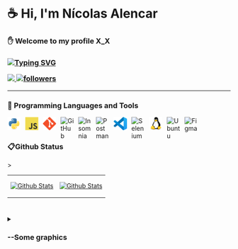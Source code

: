 # ☕ Hi, I'm Nícolas Alencar 

<p align="left">
<h3>✋ Welcome to my profile X_X<h3>
  <a href="https://git.io/typing-svg">
    <img src="https://readme-typing-svg.demolab.com?font=Fira+Code&pause=1000&color=775FF7&random=false&width=550&height=45&lines=A+Graduating+ADS+Studant;An+Systems+Developer+in+continuous+learning;A+cybersecurity+aprentice+in+love+with+pentesting;A+Life+long+studant" alt="Typing SVG" /></a>
</p>


<p align="left">
  <a href="https://www.linkedin.com/in/nícolas-alencar-de-araújo-519344249/" target="_blank">
    <img src="https://img.shields.io/badge/-LinkedIn-%230077B5?style=for-the-badge&logo=linkedin&logoColor=white" target="_blank">
  </a> 

  <a href="https://github.com/Nicolas-A-Araujo?tab=followers">
    <img alt="followers" title="Follow me on Github" src="https://custom-icon-badges.demolab.com/github/followers/Nicolas-A-Araujo?color=673FCF&labelColor=542DB5&style=for-the-badge&logo=person-add&label=Follow&logoColor=white"/>
  </a>
</p>

___

### 📌 Programming Languages and Tools
    
<p >
  <a href="https://python.org/"><img align="left" alt="Python" width="30px" style="padding-right:10px;" src="https://raw.githubusercontent.com/devicons/devicon/master/icons/python/python-original.svg"/></a>
  <a href="https://developer.mozilla.org/en-US/docs/Web/JavaScript"><img align="left" alt="Javascript" width="30px" style="padding-right:10px;" src="https://raw.githubusercontent.com/devicons/devicon/master/icons/javascript/javascript-original.svg"/></a>
  <a href="https://git-scm.com/"><img align="left" alt="Git" width="30px" style="padding-right:10px;" src="https://raw.githubusercontent.com/devicons/devicon/master/icons/git/git-original.svg"/></a>
  <a href="https://github.com/"><img align="left" alt="GitHub" width="30px" style="padding-right:10px;" src="https://user-images.githubusercontent.com/3369400/139447912-e0f43f33-6d9f-45f8-be46-2df5bbc91289.png"/></a>
  <a href="https://www.insomnia.rest/"><img align="left" alt="Insomnia" width="30px" style="padding-right:10px;" src="https://cdn.simpleicons.org/insomnia"/></a>
  <a href="https://www.postman.com/"><img align="left" alt="Postman" width="30px" style="padding-right:10px;" src="https://cdn.simpleicons.org/postman"/></a>
  <a href="https://code.visualstudio.com/"><img align="left" alt="VSCode" width="30px" style="padding-right:10px;" src="https://raw.githubusercontent.com/devicons/devicon/master/icons/vscode/vscode-original.svg"/></a>
  <a href="https://selenium.dev/"><img align="left" alt="Selenium" width="30px" style="padding-right:10px;" src="https://cdn.simpleicons.org/selenium"/></a>
  <a href="https://www.linux.org/"><img align="left" alt="Linux" width="30px" style="padding-right:10px;" src="https://raw.githubusercontent.com/devicons/devicon/master/icons/linux/linux-original.svg"/></a>
  <a href="https://www.ubuntu.com/"><img align="left" alt="Ubuntu" width="30px" style="padding-right:10px;" src="https://cdn.simpleicons.org/ubuntu"/></a>
  <a href="https://www.figma.com/"><img align="left" alt="Figma" width="30px" style="padding-right:10px;" src="https://cdn.simpleicons.org/figma"/></a><br>
</p>

#

### 📋Github Status
<table>
  <tr>
    <td>
      <p align="right">
        <a href="https://github.com/anuraghazra/github-readme-stats">
          <img src="https://github-readme-stats.vercel.app/api?username=nicolas-a-araujo&theme=dark" alt="Github Stats" /></a>
      </p>
    </td>
    <td>
      <p align="right">
        <a href="https://github.com/anuraghazra/github-readme-stats">
          <img src="https://github-readme-streak-stats.herokuapp.com/?user=nicolas-a-araujo&theme=dark&hide_border=false" alt="Github Stats" /></a>
      </p>
    </td>
  ></tr>
</table>

#

<details><summary><h3> --Some graphics<h3></summary>

<h3>Daily Graph</h3>
<img alt="Nícolas Activity Stats" src="https://github-readme-activity-graph.vercel.app/graph/?username=Nicolas-A-Araujo&theme=tokyo-night&hide_border=true"/></a>
<br/>
    
<h3>Overview Graph</h3>
<img alt="Nícolas Overview Stats" src="http://github-profile-summary-cards.vercel.app/api/cards/profile-details?username=Nicolas-A-Araujo&theme=midnight_purple"/></img>
<br>

<!--RECENT_ACTIVITY:last_update-->
<h6>Last Updated: Thursday, May 07th, 2024, 10:00:00 PM<h6>
<!--RECENT_ACTIVITY:last_update_end-->
</details>